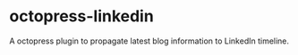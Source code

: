 octopress-linkedin
==================

A octopress plugin to propagate latest blog information to LinkedIn timeline.
